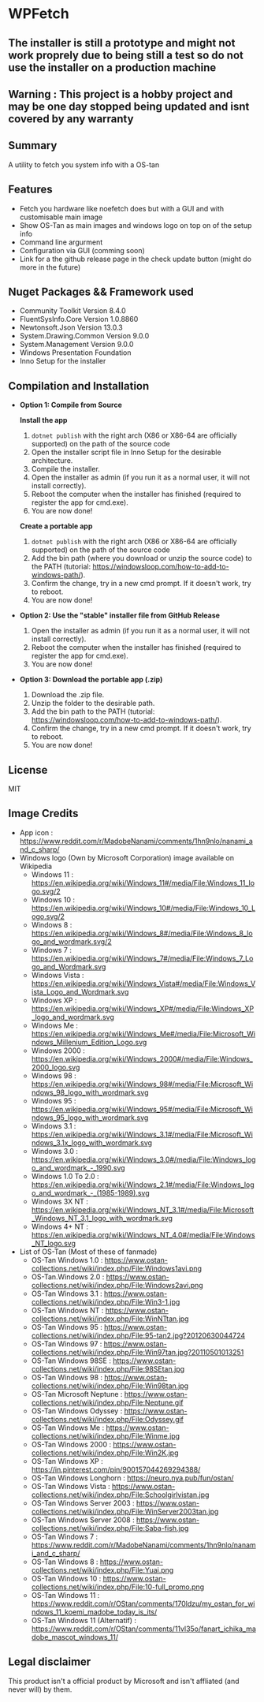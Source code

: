 # WPFetch

## The installer is still a prototype and might not work proprely due to being still a test so do not use the installer on a production machine

## Warning : This project is a hobby project and may be one day stopped being updated and isnt covered by any warranty

## Summary

A utility to fetch you system info with a OS-tan

## Features

- Fetch you hardware like noefetch does but with a GUI and with customisable main image
- Show OS-Tan as main images and windows logo on top on of the setup info
- Command line argurment
- Configuration via GUI (comming soon)
- Link for a the github release page in the check update button (might do more in the future)

## Nuget Packages && Framework used

- Community Toolkit  Version 8.4.0
- FluentSysInfo.Core Version 1.0.8860
- Newtonsoft.Json Version 13.0.3
- System.Drawing.Common Version 9.0.0
- System.Management Version 9.0.0
- Windows Presentation Foundation
- Inno Setup for the installer

## Compilation and Installation

- **Option 1: Compile from Source**

    **Install the app**
    1. ```dotnet publish``` with the right arch (X86 or X86-64 are officially supported) on the path of the source code
    2. Open the installer script file in Inno Setup for the desirable architecture.
    3. Compile the installer.
    4. Open the installer as admin (if you run it as a normal user, it will not install correctly).
    5. Reboot the computer when the installer has finished (required to register the app for cmd.exe).
    6. You are now done!

    **Create a portable app**
    1. ```dotnet publish``` with the right arch (X86 or X86-64 are officially supported) on the path of the source code
    2. Add the bin path (where you download or unzip the source code) to the PATH (tutorial: <https://windowsloop.com/how-to-add-to-windows-path/>).
    3. Confirm the change, try in a new cmd prompt. If it doesn't work, try to reboot.
    4. You are now done!

- **Option 2: Use the "stable" installer file from GitHub Release**

    1. Open the installer as admin (if you run it as a normal user, it will not install correctly).
    2. Reboot the computer when the installer has finished (required to register the app for cmd.exe).
    3. You are now done!

- **Option 3: Download the portable app (.zip)**

    1. Download the .zip file.
    2. Unzip the folder to the desirable path.
    3. Add the bin path to the PATH (tutorial: <https://windowsloop.com/how-to-add-to-windows-path/>).
    4. Confirm the change, try in a new cmd prompt. If it doesn't work, try to reboot.
    5. You are now done!

## License

MIT

## Image Credits

- App icon : <https://www.reddit.com/r/MadobeNanami/comments/1hn9nlo/nanami_and_c_sharp/>
- Windows logo (Own by Microsoft Corporation) image available on Wikipedia
  - Windows 11 : <https://en.wikipedia.org/wiki/Windows_11#/media/File:Windows_11_logo.svg/2>
  - Windows 10 : <https://en.wikipedia.org/wiki/Windows_10#/media/File:Windows_10_Logo.svg/2>
  - Windows 8 : <https://en.wikipedia.org/wiki/Windows_8#/media/File:Windows_8_logo_and_wordmark.svg/2>
  - Windows 7 : <https://en.wikipedia.org/wiki/Windows_7#/media/File:Windows_7_Logo_and_Wordmark.svg>
  - Windows Vista : <https://en.wikipedia.org/wiki/Windows_Vista#/media/File:Windows_Vista_Logo_and_Wordmark.svg>
  - Windows XP : <https://en.wikipedia.org/wiki/Windows_XP#/media/File:Windows_XP_logo_and_wordmark.svg>
  - Windows Me : <https://en.wikipedia.org/wiki/Windows_Me#/media/File:Microsoft_Windows_Millenium_Edition_Logo.svg>
  - Windows 2000 : <https://en.wikipedia.org/wiki/Windows_2000#/media/File:Windows_2000_logo.svg>
  - Windows 98 : <https://en.wikipedia.org/wiki/Windows_98#/media/File:Microsoft_Windows_98_logo_with_wordmark.svg>
  - Windows 95 : <https://en.wikipedia.org/wiki/Windows_95#/media/File:Microsoft_Windows_95_logo_with_wordmark.svg>
  - Windows 3.1 : <https://en.wikipedia.org/wiki/Windows_3.1#/media/File:Microsoft_Windows_3.1x_logo_with_wordmark.svg>
  - Windows 3.0 : <https://en.wikipedia.org/wiki/Windows_3.0#/media/File:Windows_logo_and_wordmark_-_1990.svg>
  - Windows 1.0 To 2.0 : <https://en.wikipedia.org/wiki/Windows_2.1#/media/File:Windows_logo_and_wordmark_-_(1985-1989).svg>
  - Windows 3X NT : <https://en.wikipedia.org/wiki/Windows_NT_3.1#/media/File:Microsoft_Windows_NT_3.1_logo_with_wordmark.svg>
  - Windows 4+ NT : <https://en.wikipedia.org/wiki/Windows_NT_4.0#/media/File:Windows_NT_logo.svg>
- List of OS-Tan (Most of these of fanmade)
  - OS-Tan Windows 1.0 : <https://www.ostan-collections.net/wiki/index.php/File:Windows1avi.png>
  - OS-Tan.Windows 2.0 : <https://www.ostan-collections.net/wiki/index.php/File:Windows2avi.png>
  - OS-Tan Windows 3.1 : <https://www.ostan-collections.net/wiki/index.php/File:Win3-1.jpg>
  - OS-Tan Windows NT : <https://www.ostan-collections.net/wiki/index.php/File:WinNTtan.jpg>
  - OS-Tan Windows 95 : <https://www.ostan-collections.net/wiki/index.php/File:95-tan2.jpg?20120630044724>
  - OS-Tan Windows 97 : <https://www.ostan-collections.net/wiki/index.php/File:Win97tan.jpg?20110501013251>
  - OS-Tan Windows 98SE : <https://www.ostan-collections.net/wiki/index.php/File:98SEtan.jpg>
  - OS-Tan Windows 98 : <https://www.ostan-collections.net/wiki/index.php/File:Win98tan.jpg>
  - OS-Tan Microsoft Neptune : <https://www.ostan-collections.net/wiki/index.php/File:Neptune.gif>
  - OS-Tan Windows Odyssey : <https://www.ostan-collections.net/wiki/index.php/File:Odyssey.gif>
  - OS-Tan Windows Me : <https://www.ostan-collections.net/wiki/index.php/File:Winme.jpg>
  - OS-Tan Windows 2000 : <https://www.ostan-collections.net/wiki/index.php/File:Win2K.jpg>
  - OS-Tan Windows XP : <https://in.pinterest.com/pin/900157044269294388/>
  - OS-Tan Windows Longhorn : <https://neuro.nya.pub/fun/ostan/>
  - OS-Tan Windows Vista : <https://www.ostan-collections.net/wiki/index.php/File:Schoolgirlvistan.jpg>
  - OS-Tan Windows Server 2003 : <https://www.ostan-collections.net/wiki/index.php/File:WinServer2003tan.jpg>
  - OS-Tan Windows Server 2008 : <https://www.ostan-collections.net/wiki/index.php/File:Saba-fish.jpg>
  - OS-Tan Windows 7 : <https://www.reddit.com/r/MadobeNanami/comments/1hn9nlo/nanami_and_c_sharp/>
  - OS-Tan Windows 8 : <https://www.ostan-collections.net/wiki/index.php/File:Yuai.png>
  - OS-Tan Windows 10 : <https://www.ostan-collections.net/wiki/index.php/File:10-full_promo.png>
  - OS-Tan Windows 11 :  <https://www.reddit.com/r/OStan/comments/170ldzu/my_ostan_for_windows_11_koemi_madobe_today_is_its/>
  - OS-Tan Windows 11 (Alternatif) : <https://www.reddit.com/r/OStan/comments/11vl35o/fanart_ichika_madobe_mascot_windows_11/>

## Legal disclaimer

This product isn't a official product by Microsoft and isn't affliated (and never will) by them.
